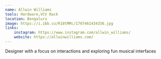 ```yaml
---
name: Allwin Williams
tools: Hardware,VCV Rack
location: Bengaluru
image: https://i.ibb.co/R18tMMc/1707461434336.jpg
links:
    instagram: https://www.instagram.com/allwin_williams/
    website: https://allwinwilliams.com/
---
```


Designer with a focus on interactions and exploring fun musical interfaces
